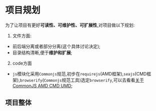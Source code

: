 # 项目规划

为了让项目有更好**可读性、可维护性、可扩展性**,对项目做以下规划:
1. 文件方面:
- 前后端分离或者部分分离(这个具体讨论决定);
- 目录结构清晰,便于**维护和扩展**;
2. code方面
- `js`模块化采用`Commonjs`规范,初步在`requirejs`(AMD框架),`seajs`(CMD框架),`browserify`(`Commonjs`规范工具)选定`browserify`,可以去看看[关于 CommonJS AMD CMD UMD](http://my.oschina.net/felumanman/blog/263330?p=1);
## 项目整体
